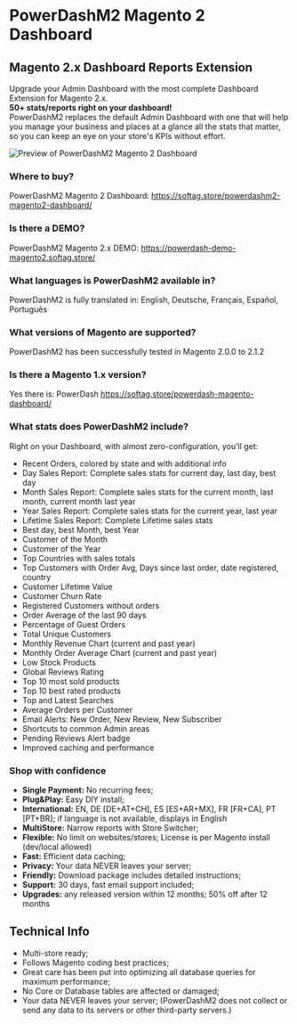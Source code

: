 # PowerDashM2 Magento 2 Dashboard

## Magento 2.x Dashboard Reports Extension

Upgrade your Admin Dashboard with the most complete Dashboard Extension for Magento 2.x.  
**50+ stats/reports right on your dashboard!**  
PowerDashM2 replaces the default Admin Dashboard with one that will help you manage your business and places at a glance all the stats that matter, so you can keep an eye on your store's KPIs without effort.

![Preview of PowerDashM2 Magento 2 Dashboard](https://softag.store/media/powerdashm2-preview.jpg)


### Where to buy?
PowerDashM2 Magento 2 Dashboard: https://softag.store/powerdashm2-magento2-dashboard/

### Is there a DEMO?
PowerDashM2 Magento 2.x DEMO: https://powerdash-demo-magento2.softag.store/

### What languages is PowerDashM2 available in?
PowerDashM2 is fully translated in: English, Deutsche, Français, Español, Português

### What versions of Magento are supported?
PowerDashM2 has been successfully tested in Magento 2.0.0 to 2.1.2

### Is there a Magento 1.x version?
Yes there is: PowerDash https://softag.store/powerdash-magento-dashboard/

### What stats does PowerDashM2 include?
Right on your Dashboard, with almost zero-configuration, you'll get:  
- Recent Orders, colored by state and with additional info
- Day Sales Report: Complete sales stats for current day, last day, best day
- Month Sales Report: Complete sales stats for the current month, last month, current month last year
- Year Sales Report: Complete sales stats for the current year, last year
- Lifetime Sales Report: Complete Lifetime sales stats
- Best day, best Month, best Year
- Customer of the Month
- Customer of the Year
- Top Countries with sales totals
- Top Customers with Order Avg, Days since last order, date registered, country
- Customer Lifetime Value
- Customer Churn Rate
- Registered Customers without orders
- Order Average of the last 90 days
- Percentage of Guest Orders
- Total Unique Customers
- Monthly Revenue Chart (current and past year)
- Monthly Order Average Chart (current and past year)
- Low Stock Products
- Global Reviews Rating
- Top 10 most sold products
- Top 10 best rated products
- Top and Latest Searches
- Average Orders per Customer
- Email Alerts: New Order, New Review, New Subscriber
- Shortcuts to common Admin areas
- Pending Reviews Alert badge
- Improved caching and performance


### Shop with confidence
- **Single Payment:** No recurring fees;
- **Plug&Play:** Easy DIY install;
- **International:** EN, DE [DE+AT+CH], ES [ES+AR+MX], FR [FR+CA], PT [PT+BR];
  if language is not available, displays in English
- **MultiStore:** Narrow reports with Store Switcher;
- **Flexible:** No limit on websites/stores;
  License is per Magento install (dev/local allowed)
- **Fast:** Efficient data caching;
- **Privacy:** Your data NEVER leaves your server;
- **Friendly:** Download package includes detailed instructions;
- **Support:** 30 days, fast email support included;
- **Upgrades:** any released version within 12 months;
  50% off after 12 months




## Technical Info
- Multi-store ready;
- Follows Magento coding best practices;
- Great care has been put into optimizing all database queries for maximum performance;
- No Core or Database tables are affected or damaged;
- Your data NEVER leaves your server;
  (PowerDashM2 does not collect or send any data to its servers or other third-party servers.)


